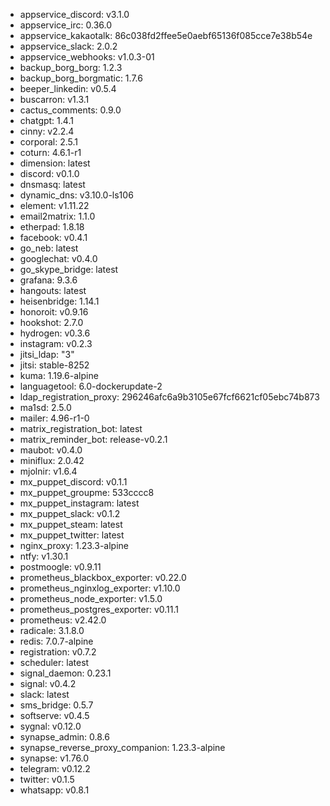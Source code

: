 * appservice_discord: v3.1.0
* appservice_irc: 0.36.0
* appservice_kakaotalk: 86c038fd2ffee5e0aebf65136f085cce7e38b54e
* appservice_slack: 2.0.2
* appservice_webhooks: v1.0.3-01
* backup_borg_borg: 1.2.3
* backup_borg_borgmatic: 1.7.6
* beeper_linkedin: v0.5.4
* buscarron: v1.3.1
* cactus_comments: 0.9.0
* chatgpt: 1.4.1
* cinny: v2.2.4
* corporal: 2.5.1
* coturn: 4.6.1-r1
* dimension: latest
* discord: v0.1.0
* dnsmasq: latest
* dynamic_dns: v3.10.0-ls106
* element: v1.11.22
* email2matrix: 1.1.0
* etherpad: 1.8.18
* facebook: v0.4.1
* go_neb: latest
* googlechat: v0.4.0
* go_skype_bridge: latest
* grafana: 9.3.6
* hangouts: latest
* heisenbridge: 1.14.1
* honoroit: v0.9.16
* hookshot: 2.7.0
* hydrogen: v0.3.6
* instagram: v0.2.3
* jitsi_ldap: "3"
* jitsi: stable-8252
* kuma: 1.19.6-alpine
* languagetool: 6.0-dockerupdate-2
* ldap_registration_proxy: 296246afc6a9b3105e67fcf6621cf05ebc74b873
* ma1sd: 2.5.0
* mailer: 4.96-r1-0
* matrix_registration_bot: latest
* matrix_reminder_bot: release-v0.2.1
* maubot: v0.4.0
* miniflux: 2.0.42
* mjolnir: v1.6.4
* mx_puppet_discord: v0.1.1
* mx_puppet_groupme: 533cccc8
* mx_puppet_instagram: latest
* mx_puppet_slack: v0.1.2
* mx_puppet_steam: latest
* mx_puppet_twitter: latest
* nginx_proxy: 1.23.3-alpine
* ntfy: v1.30.1
* postmoogle: v0.9.11
* prometheus_blackbox_exporter: v0.22.0
* prometheus_nginxlog_exporter: v1.10.0
* prometheus_node_exporter: v1.5.0
* prometheus_postgres_exporter: v0.11.1
* prometheus: v2.42.0
* radicale: 3.1.8.0
* redis: 7.0.7-alpine
* registration: v0.7.2
* scheduler: latest
* signal_daemon: 0.23.1
* signal: v0.4.2
* slack: latest
* sms_bridge: 0.5.7
* softserve: v0.4.5
* sygnal: v0.12.0
* synapse_admin: 0.8.6
* synapse_reverse_proxy_companion: 1.23.3-alpine
* synapse: v1.76.0
* telegram: v0.12.2
* twitter: v0.1.5
* whatsapp: v0.8.1
